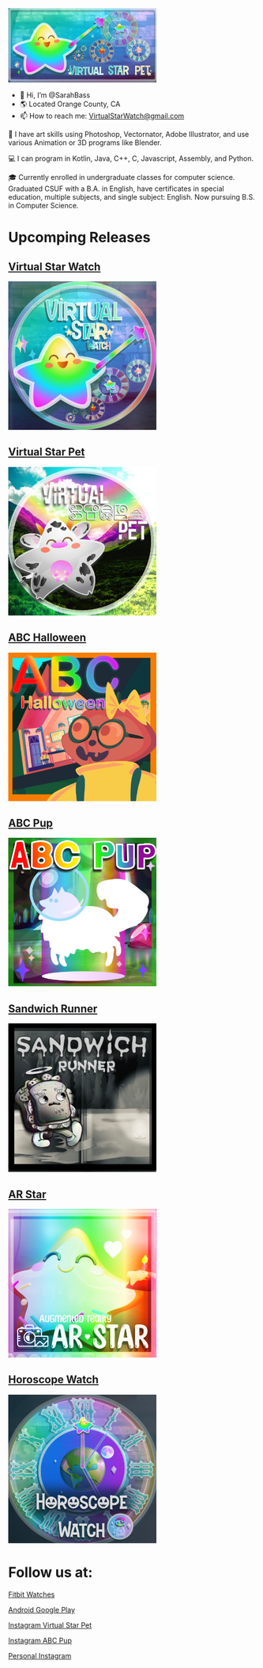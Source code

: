 
<img src="https://github.com/SarahBass/Android-PlayStore-Icons/blob/main/Virtual%20Star%20Watch%20Icon.png" width="300" height="150">


- 👋 Hi, I’m @SarahBass
- 🌎 Located Orange County, CA  
- 📫 How to reach me: VirtualStarWatch@gmail.com


🎨 I have art skills using Photoshop, 
Vectornator, Adobe Illustrator, and use various
Animation or 3D programs like Blender.

💻 I can program in Kotlin, Java, C++, C,
Javascript, Assembly, and Python. 

🎓 Currently enrolled in undergraduate classes
 for computer science. Graduated CSUF with a B.A.
in English, have certificates in special education,
multiple subjects, and single subject: English. Now
pursuing B.S. in Computer Science. 

# Upcomping Releases

## [Virtual Star Watch](https://github.com/SarahBass/WearOS-Animated-Star-Watch)

[<img src="https://github.com/SarahBass/Android-PlayStore-Icons/blob/main/VSWatchIcon.png" width="300" height="300">](https://play.google.com/store/apps/details?id=com.academy.testwatch3)


## [Virtual Star Pet](https://github.com/SarahBass/Virtual-Star-Pet)

[<img src="https://github.com/SarahBass/Android-PlayStore-Icons/blob/main/VSPETIcon.png" width="300" height="300">](https://github.com/SarahBass/Virtual-Star-Pet)


## [ABC Halloween](https://github.com/SarahBass/ABC-Halloween/blob/main/README.md)

[<img src="https://github.com/SarahBass/Android-PlayStore-Icons/blob/main/ABC%20Halloween.png" width="300" height="300">](https://github.com/SarahBass/ABC-Halloween/blob/main/README.md)

## [ABC Pup](https://github.com/SarahBass/ABCPupAndroidApp)

[<img src="https://github.com/SarahBass/Android-PlayStore-Icons/blob/main/ABC%20PUP.png" width="300" height="300">](https://github.com/SarahBass/ABCPupAndroidApp)

## [Sandwich Runner](https://github.com/SarahBass/SandwichRunner)

[<img src="https://github.com/SarahBass/Android-PlayStore-Icons/blob/main/SandwichRunner.png" width="300" height="300">](https://github.com/SarahBass/SandwichRunner)

## [AR Star](https://www.instagram.com/virtualpetstar/?hl=en) 

[<img src="https://github.com/SarahBass/Android-PlayStore-Icons/blob/main/AR%20Star.png" width="300" height="300">](https://www.instagram.com/virtualpetstar/?hl=en) 

## [Horoscope Watch](https://github.com/SarahBass/HoroscopeWatchAndroid/blob/main/README.md)

[<img src="https://github.com/SarahBass/Android-PlayStore-Icons/blob/main/HoroscopeWatch.png" width="300" height="300">](https://github.com/SarahBass/HoroscopeWatchAndroid/blob/main/README.md)


# Follow us at:

[Fitbit Watches](https://gallery.fitbit.com/developer/850971bc-7265-471f-81f9-608d179f4ddd)

[Android Google Play](https://play.google.com/store/apps/dev?id=8905289373249083173) 

[Instagram Virtual Star Pet](https://www.instagram.com/virtualpetstar/?hl=en)

[Instagram ABC Pup](https://www.instagram.com/puppyvector/?hl=en)

[Personal Instagram](https://www.instagram.com/koonchki/?hl=en)



